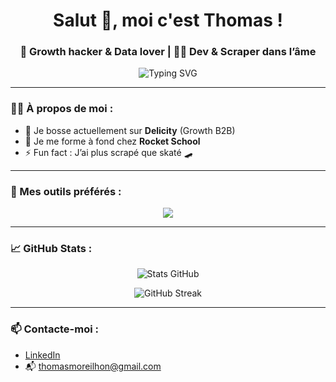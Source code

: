 <h1 align="center">Salut 👋, moi c'est Thomas !</h1>
<h3 align="center">🚀 Growth hacker & Data lover | 👨‍💻 Dev & Scraper dans l’âme</h3>

<p align="center">
  <img src="https://readme-typing-svg.demolab.com?font=Fira+Code&pause=1000&center=true&vCenter=true&width=435&lines=Bienvenue+sur+mon+GitHub+!;Growth+hacking+%F0%9F%9A%80;Scraping+%F0%9F%95%8A%EF%B8%8F+et+automation;Passionn%C3%A9+de+data+%F0%9F%93%8A+et+ski+%E2%9B%84%EF%B8%8F" alt="Typing SVG" />
</p>

---

### 👨‍💻 À propos de moi :

- 🔭 Je bosse actuellement sur **Delicity** (Growth B2B)
- 🧠 Je me forme à fond chez **Rocket School**
- ⚡ Fun fact : J’ai plus scrapé que skaté 🛹

---

### 🧰 Mes outils préférés :

<p align="center">
  <img src="https://skillicons.dev/icons?i=python,javascript,react,nodejs,github,git,vscode,linux,figma,postgresql" />
</p>

---

### 📈 GitHub Stats :

<p align="center">
  <img src="https://github-readme-stats.vercel.app/api?username=ton-pseudo&show_icons=true&theme=radical" alt="Stats GitHub" />
</p>

<p align="center">
  <img src="https://github-readme-streak-stats.herokuapp.com/?user=ton-pseudo&theme=radical" alt="GitHub Streak" />
</p>

---

### 📫 Contacte-moi :

- [LinkedIn](www.linkedin.com/in/thomas-moreilhon-ba4105143)
- 📬 thomasmoreilhon@gmail.com
